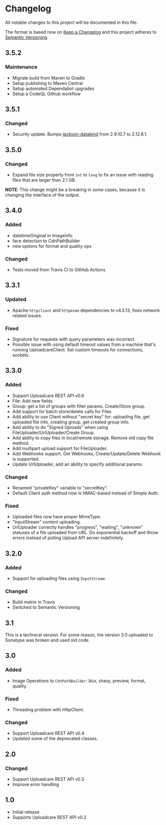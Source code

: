 # Changelog
All notable changes to this project will be documented in this file.

The format is based now on [Keep a Changelog](http://keepachangelog.com/en/1.0.0/)
and this project adheres to [Semantic Versioning](http://semver.org/spec/v2.0.0.html).

## 3.5.2
### Maintenance
* Migrate build from Maven to Gradle
* Setup publishing to Maven Central
* Setup automated Dependabot upgrades
* Setup a CodeQL Github workflow

## 3.5.1
### Changed
- Security update. Bumps [jackson-databind](https://github.com/FasterXML/jackson) from 2.9.10.7 to 2.12.6.1.

## 3.5.0
### Changed
- Expand file size property from `int` to `long` to fix an issue with reading files that are larger than 2.1 GB.

**NOTE**: This change might be a breaking in _some_ cases, because it is changing the interface of the output.

## 3.4.0
### Added
- datetimeOriginal in ImageInfo
- face detection to CdnPathBuilder
- new options for format and quality ops

### Changed
- Tests moved from Travis CI to GitHub Actions

## 3.3.1
### Updated
- Apache `httpclient` and `httpmime` dependencies to v4.5.13, fixes network related issues.
### Fixed
- Signature for requests with query parameters was incorrect.
- Possible issue with using default timeout values from a machine that's running UploadcareClient. Set custom timeouts for connections, sockets.

## 3.3.0
### Added
- Support Uploadcare REST API v0.6
- File: Add new fields
- Group: get a list of groups with filter params. Create/Store group.
- Add support for batch store/delete calls for Files
- Add ability to use Client without "secret key" for: uploading file, get uploaded file info, creating group, get created group info.
- Add ability to do "Signed Uploads" when using FileUploader/UrlUploader/Create Group.
- Add ability to copy files in local/remote storage. Remove old copy file method.
- Add multipart upload support for FileUploader.
- Add Webhooks support. Get Webhooks, Create/Update/Delete Webhook is supported.
- Update UrlUploader, add an ability to specify additional params.

### Changed
- Renamed "privateKey" variable to "secretKey".
- Default Client auth method now is HMAC-based instead of Simple Auth.

### Fixed
- Uploaded files now have proper MimeType.
- "InputStream" content uploading.
- UrlUploader correctly handles "progress", "waiting", "unknown" statuses of a file uploaded from URL. Do exponential backoff and throw errors instead of polling Upload API server indefinitely.

## 3.2.0
### Added
- Support for uploading files using `InputStream`

### Changed
- Build matrix in Travis
- Switched to Semantic Versioning

## 3.1
This is a technical version.
For some reason, the version 3.0 uploaded to Sonatype was broken and used old code.

## 3.0
### Added
- Image Operations to `CdnPathBuilder`: blur, sharp, preview, format, quality.

### Fixed
- Threading problem with HttpClient.

### Changed
- Support Uploadcare REST API v0.4
- Updated some of the deprecated classes.

## 2.0
### Changed
- Support Uploadcare REST API v0.3
- Improve error handling

## 1.0
- Initial release
- Supports Uploadcare REST API v0.2
